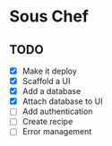 # Sous Chef

## TODO

- [x] Make it deploy
- [x] Scaffold a UI
- [x] Add a database
- [x] Attach database to UI
- [ ] Add authentication
- [ ] Create recipe
- [ ] Error management

